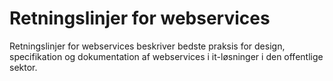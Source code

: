 # Retningslinjer for webservices
Retningslinjer for webservices beskriver bedste praksis for design, specifikation og dokumentation af webservices i it-løsninger i den offentlige sektor.
